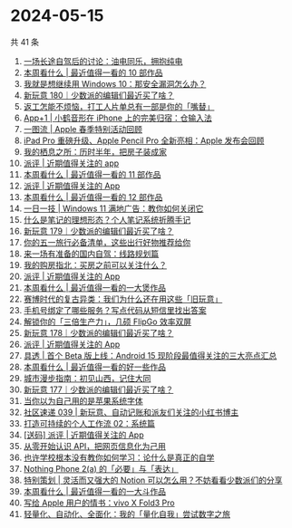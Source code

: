 # 2024-05-15

共 41 条

<!-- BEGIN SSPAI -->
<!-- 最后更新时间 2024-05-15 23:00:58 +0800 -->
1. [一场长途自驾后的讨论：油电同乐，拥抱纯电](https://sspai.com/post/88715)
1. [本周看什么 | 最近值得一看的 10 部作品](https://sspai.com/post/88696)
1. [ 我就是想继续用 Windows 10：那安全漏洞怎么办？](https://sspai.com/post/88541)
1. [新玩意 180｜少数派的编辑们最近买了啥？](https://sspai.com/post/88671)
1. [返工怎能不烦恼，打工人片单总有一部是你的「嘴替」](https://sspai.com/post/88578)
1. [App+1 | 小鹤音形在 iPhone 上的完美归宿：仓输入法](https://sspai.com/post/88595)
1. [一图流 | Apple 春季特别活动回顾](https://sspai.com/post/88619)
1. [iPad Pro 重磅升级、Apple Pencil Pro 全新亮相：Apple 发布会回顾](https://sspai.com/post/88618)
1. [我的栖息之所：历时半年，把房子装成家](https://sspai.com/post/88391)
1. [派评 | 近期值得关注的 app](https://sspai.com/post/88579)
1. [本周看什么 | 最近值得一看的 11 部作品](https://sspai.com/post/88518)
1. [派评 | 近期值得关注的 App](https://sspai.com/post/88456)
1. [本周看什么 | 最近值得一看的 12 部作品](https://sspai.com/post/88382)
1. [一日一技 | Windows 11 满地广告：教你如何关闭它](https://sspai.com/post/88373)
1. [什么是笔记的理想形态？个人笔记系统折腾手记](https://sspai.com/post/87490)
1. [新玩意 179｜少数派的编辑们最近买了啥？](https://sspai.com/post/88350)
1. [你的五一旅行必备清单，这些出行好物推荐给你](https://sspai.com/post/88300)
1. [来一场有准备的国内自驾：线路规划篇](https://sspai.com/post/88227)
1. [我的购房指北：买房之前可以关注什么？](https://sspai.com/post/88238)
1. [派评 | 近期值得关注的 App](https://sspai.com/post/88259)
1. [本周看什么 | 最近值得一看的一大煲作品](https://sspai.com/post/88196)
1. [赛博时代的复古异类：我们为什么还在用这些「旧玩意」](https://sspai.com/post/88186)
1. [手机号绑定了哪些服务？写点代码从短信里找出答案](https://sspai.com/post/88076)
1. [解锁你的「三倍生产力」，几硕 FlipGo 效率双屏](https://sspai.com/post/88154)
1. [新玩意 178｜少数派的编辑们最近买了啥？](https://sspai.com/post/88142)
1. [派评 | 近期值得关注的 App](https://sspai.com/post/88086)
1. [具透 | 首个 Beta 版上线：Android 15 现阶段最值得关注的三大亮点汇总](https://sspai.com/post/88060)
1. [本周看什么 | 最近值得一看的好一些作品](https://sspai.com/post/88024)
1. [城市漫步指南：初见山西，记住大同](https://sspai.com/post/87791)
1. [新玩意 177｜少数派的编辑们最近买了啥？](https://sspai.com/post/87996)
1. [当你以为自己用的是苹果系统字体](https://sspai.com/post/87960)
1. [社区速递 039 | 新玩意、自动记账和派友们关注的小红书博主](https://sspai.com/post/87929)
1. [打造可持续的个人工作流 02：系统篇](https://sspai.com/post/87698)
1. [[送码] 派评 | 近期值得关注的 App](https://sspai.com/post/87904)
1. [从零开始认识 API，把网页信息化为己用](https://sspai.com/post/87885)
1. [也许学校根本没有教你如何学习：论什么是真正的自学](https://sspai.com/post/87551)
1. [Nothing Phone 2(a) 的「必要」与「表达」](https://sspai.com/post/87846)
1. [特别策划 | 灵活而又强大的 Notion 可以怎么用？不妨看看少数派们的分享](https://sspai.com/post/87836)
1. [本周看什么 | 最近值得一看的一大斗作品](https://sspai.com/post/87799)
1. [写给 Apple 用户的情书：vivo X Fold3 Pro](https://sspai.com/post/87747)
1. [轻量化、自动化、全面化：我的「量化自我」尝试数字之旅](https://sspai.com/post/86747)
<!-- END SSPAI -->